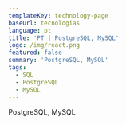 ```yaml
---
templateKey: technology-page
baseUrl: tecnologias
language: pt
title: 'PT | PostgreSQL, MySQL'
logo: /img/react.png
featured: false
summary: 'PostgreSQL, MySQL'
tags:
  - SQL
  - PostgreSQL
  - MySQL
---
```

PostgreSQL, MySQL
